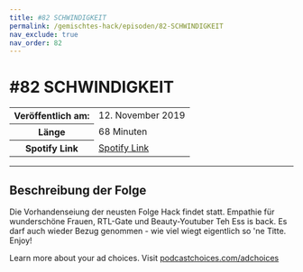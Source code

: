 ```yaml
---
title: #82 SCHWINDIGKEIT
permalink: /gemischtes-hack/episoden/82-SCHWINDIGKEIT
nav_exclude: true
nav_order: 82
---
```


# #82 SCHWINDIGKEIT
<table class="resp-table dcf-table dcf-table-responsive dcf-table-bordered dcf-table-striped dcf-w-100%">
                    <tbody>
                        <tr>
                            <th scope="row">Veröffentlich am:</th>
                            <td data-label="Veröffentlich am:">12. November 2019</td>
                        </tr>
                        <tr>
                            <th scope="row">Länge </th>
                            <td data-label="Länge ">68 Minuten</td>
                        </tr><tr>
                                <th scope="row">Spotify Link</th>
                                <td data-label="Spotify Link"><a href="https://open.spotify.com/episode/0RqDywj0uBwXaiyLGVx7kr">Spotify Link</a></td>
                            </tr></tbody>
                </table>

***

## Beschreibung der Folge

<div>
<p>Die Vorhandenseiung der neusten Folge Hack findet statt. Empathie für wunderschöne Frauen, RTL-Gate und Beauty-Youtuber Teh Ess is back. Es darf auch wieder Bezug genommen - wie viel wiegt eigentlich so 'ne Titte. Enjoy!</p><p> </p><p>Learn more about your ad choices. Visit <a href="https://podcastchoices.com/adchoices">podcastchoices.com/adchoices</a></p>  
</div>

